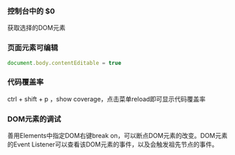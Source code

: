 ### 控制台中的 $0

获取选择的DOM元素

### 页面元素可编辑

```js
document.body.contentEditable = true
```

### 代码覆盖率

ctrl  + shift + p ，show coverage，点击菜单reload即可显示代码覆盖率

### DOM元素的调试

善用Elements中指定DOM右键break on，可以断点DOM元素的改变。DOM元素的Event Listener可以查看该DOM元素的事件，以及会触发祖先节点的事件。



